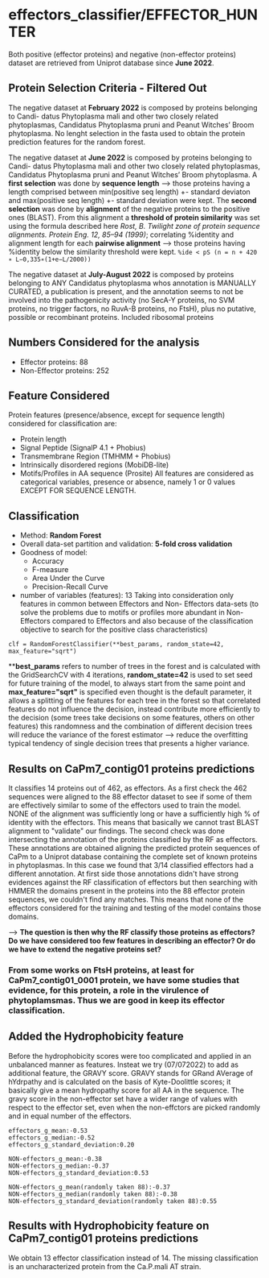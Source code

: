 # effectors_classifier/EFFECTOR_HUNTER

Both positive (effector proteins) and negative (non-effector proteins) dataset are
retrieved from Uniprot database since **June 2022**.

## Protein Selection Criteria - Filtered Out
The negative dataset at **February 2022** is composed by proteins belonging to Candi-
datus Phytoplasma mali and other two closely related phytoplasmas, Candidatus
Phytoplasma pruni and Peanut Witches’ Broom phytoplasma. No lenght selection in the fasta used to obtain the protein prediction features for the random forest.

The negative dataset at **June 2022** is composed by proteins belonging to Candi-
datus Phytoplasma mali and other two closely related phytoplasmas, Candidatus
Phytoplasma pruni and Peanut Witches’ Broom phytoplasma.
A **first selection** was done by **sequence length** –> those proteins having a length
comprised between min(positive seq length) +- standard deviaton and max(positive
seq length) +- standard deviation were kept.
The **second selection** was done by **alignment** of the negative proteins to the
positive ones (BLAST). From this alignment a **threshold of protein similarity** was
set using the formula described here _Rost, B. Twilight zone of protein sequence
alignments. Protein Eng. 12, 85–94 (1999)_; correlating %identity and alignment
length for each **pairwise alignment** –> those proteins having %identity below the
similarity threshold were kept.
`%ide < pS (n = n + 420 ∗ L−0,335∗(1+e−L/2000))`

The negative dataset at **July-August 2022** is composed by proteins belonging to ANY Candidatus phytoplasma whos annotation is MANUALLY CURATED, a publication is present, and the annotation seems to not be involved into the pathogenicity activity (no SecA-Y proteins, no SVM proteins, no trigger factors, no RuvA-B proteins, no FtsH), plus no putative, possible or recombinant proteins. 
Included ribosomal proteins

## Numbers Considered for the analysis
- Effector proteins: 88
- Non-Effector proteins: 252

## Feature Considered
Protein features (presence/absence, except for sequence length) considered for
classification are:
 - Protein length
- Signal Peptide (SignalP 4.1 + Phobius)
- Transmembrane Region (TMHMM + Phobius)
-  Intrinsically disordered regions (MobiDB-lite)
- Motifs/Profiles in AA sequence (Prosite)
All features are considered as categorical variables, presence or absence, namely 1
or 0 values EXCEPT FOR SEQUENCE LENGTH.

## Classification
- Method: **Random Forest**
- Overall data-set partition and validation: **5-fold cross validation**
- Goodness of model:
  - Accuracy
  - F-measure
  - Area Under the Curve
  - Precision-Recall Curve
- number of variables (features): 13
Taking into consideration only features in common between Effectors and Non-
Effectors data-sets (to solve the problems due to motifs or profiles more abundant
in Non-Effectors compared to Effectors and also because of the classification objective to search for the positive class characteristics)

```
clf = RandomForestClassifier(**best_params, random_state=42, max_feature="sqrt")
```
****best_params** refers to number of trees in the forest and is calculated with the GridSearchCV with 4 iterations, **random_state=42** is used to set seed for future training of the model, to always start from the same point and **max_feature="sqrt"** is specified even thought is the default parameter, it allows a splitting of the features for each tree in the forest so that correlated features do not influence the decision, instead contribute more efficiently to the decision (some trees take decisions on some features, others on other features) this randomness and the combination of different decision trees will reduce the variance of the forest estimator --> reduce the overfitting typical tendency of single decision trees that presents a higher variance.  

## Results on CaPm7_contig01 proteins predictions
It classifies 14 proteins out of 462, as effectors.
As a first check the 462 sequences were aligned to the 88 effector dataset to see if some of them are effectively similar to some of the effectors used to train the model. NONE of the alignment was sufficiently long or have a sufficiently high % of identity with the effectors. This means that basically we cannot trast BLAST alignment to "validate" our findings. 
The second check was done intersecting the annotation of the proteins classified by the RF as effectors. These annotations are obtained aligning the predicted protein sequences of CaPm to a Uniprot database containing the complete set of known proteins in phytoplasmas. In this case we found that 3/14 classified effectors had a different annotation. At first side those annotations didn't have strong evidences against the RF classification of effectors but then searching with HMMER the domains present in the proteins into the 88 effector protein sequences, we couldn't find any matches. This means that none of the effectors considered for the training and testing of the model contains those domains. 

--> **The question is then why the RF classify those proteins as effectors? Do we have considered too few features in describing an effector? Or do we have to extend the negative proteins set?** 
### From some works on FtsH proteins, at least for CaPm7_contig01_0001 protein, we have some studies that evidence, for this protein, a role in the virulence of phytoplamsmas. Thus we are good in keep its effector classification. 

## Added the Hydrophobicity feature
Before the hydrophobicity scores were too complicated and applied in an unbalanced manner as features. Insteat we try (07/072022) to add as additional feature, the GRAVY score. GRAVY stands for GRand AVerage of hYdrpathy and is calculated on the basis of Kyte-Doolittle scores; it basically give a mean hydropathy score for all AA in the sequence. 
The gravy score in the non-effector set have a wider range of values with respect to the effector set, even when the non-effctors are picked randomly and in equal number of the effectors. 
```
effectors_g_mean:-0.53
effectors_g_median:-0.52
effectors_g_standard_deviation:0.20

NON-effectors_g_mean:-0.38
NON-effectors_g_median:-0.37
NON-effectors_g_standard_deviation:0.53

NON-effectors_g_mean(randomly taken 88):-0.37
NON-effectors_g_median(randomly taken 88):-0.38
NON-effectors_g_standard_deviation(randomly taken 88):0.55
```

## Results with Hydrophobicity feature on CaPm7_contig01 proteins predictions
We obtain 13 effector classification instead of 14. The missing classification is an uncharacterized protein from the Ca.P.mali AT strain. 

